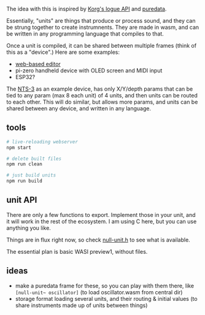 The idea with this is inspired by [Korg's logue API](https://korginc.github.io/logue-sdk/) and [puredata](https://puredata.info/).

Essentially, "units" are things that produce or process sound, and they can be strung together to create instrumnents. They are made in wasm, and can be written in any programming language that compiles to that.

Once a unit is compiled, it can be shared between multiple frames (think of this as a "device".) Here are some examples:

- [web-based editor](http://konsumer.js.org/null-units/)
- pi-zero handheld device with OLED screen and MIDI input
- ESP32?

The [NTS-3](https://www.korg.com/us/products/dj/nts_3/) as an example device, has only X/Y/depth params that can be tied to any param (max 8 each unit) of 4 units, and then units can be routed to each other. This will do similar, but allows more params, and units can be shared between any device, and written in any language.

## tools

```bash
# live-reloading webserver
npm start

# delete built files
npm run clean

# just build units
npm run build
```


## unit API

There are only a few functions to export. Implement those in your unit, and it will work in the rest of the ecosystem. I am using C here, but you can use anything you like.

Things are in flux right now, so check [null-unit.h](units/null-unit.h) to see what is available.

The essential plan is basic WASI preview1, without files.


## ideas

- make a puredata frame for these, so you can play with them there, like `[null-unit~ oscillator]` (to load oscillator.wasm from central dir)
- storage format loading several units, and their routing & initial values (to share instruments made up of units between things)
